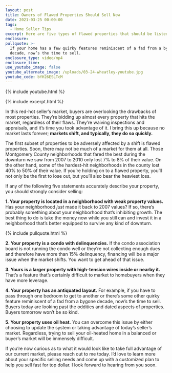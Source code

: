 ```yaml
---
layout: post
title: Owners of Flawed Properties Should Sell Now
date: 2021-03-25 00:00:00
tags:
  - Home Seller Tips
excerpt: Here are five types of flawed properties that should be listed now.
enclosure:
pullquote: >-
  If your home has a few quirky features reminiscent of a fad from a bygone
  decade, now’s the time to sell.
enclosure_type: video/mp4
enclosure_time:
use_youtube_image: false
youtube_alternate_image: /uploads/03-24-wheatley-youtube.jpg
youtube_code: bYH26ESLTcM
---
```

{% include youtube.html %}

{% include excerpt.html %}

In this red-hot seller’s market, buyers are overlooking the drawbacks of most properties. They’re bidding up almost every property that hits the market, regardless of their flaws. They’re waiving inspections and appraisals, and it’s time you took advantage of it. I bring this up because no market lasts forever; **markets shift, and typically, they do so quickly.**

The first subset of properties to be adversely affected by a shift is flawed properties. Soon, there may not be much of a market for them at all. Those Montgomery County neighborhoods that fared the best during the downturn we saw from 2007 to 2010 only lost 7% to 8% of their value. On the other hand, some of the hardest-hit neighborhoods in the county lost 40% to 50% of their value. If you’re holding on to a flawed property, you’ll not only be the first to lose out, but you’ll also bear the heaviest loss.

If any of the following five statements accurately describe your property, you should strongly consider selling:

**1\. Your property is located in a neighborhood with weak property values.** Has your neighborhood *just* made it back to 2007 values? If so, there’s probably something about your neighborhood that’s inhibiting growth. The best thing to do is take the money now while you still can and invest it in a neighborhood that’s better equipped to survive any kind of downturn.

{% include pullquote.html %}

**2\. Your property is a condo with delinquencies.** If the condo association board is not running the condo well or they’re not collecting enough dues and therefore have more than 15% delinquency, financing will be a major issue when the market shifts. You want to get ahead of that issue.

**3\. Yours is a larger property with high-tension wires inside or nearby it.** That’s a feature that’s certainly difficult to market to homebuyers when they have more leverage.

**4\. Your property has an antiquated layout.** For example, if you have to pass through one bedroom to get to another or there’s some other quirky feature reminiscent of a fad from a bygone decade, now’s the time to sell. Buyers today are looking past the oddities and dated aspects of properties. Buyers tomorrow won’t be so kind.

**5\. Your property uses oil heat.** You can overcome this issue by either choosing to update the system or taking advantage of today’s seller’s market. Regardless, trying to sell your oil-heated home in a balanced or buyer’s market will be immensely difficult.

If you’re now curious as to what it would look like to take full advantage of our current market, please reach out to me today. I’d love to learn more about your specific selling needs and come up with a customized plan to help you sell fast for top dollar. I look forward to hearing from you soon.<br>&nbsp;
